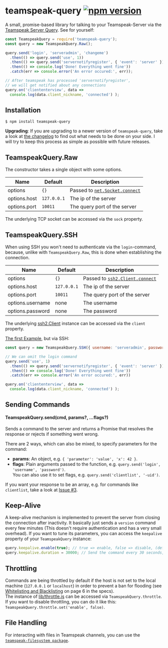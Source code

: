 # teamspeak-query [![npm version](https://badge.fury.io/js/teamspeak-query.svg)](https://badge.fury.io/js/teamspeak-query)
A small, promise-based library for talking to your Teamspeak-Server via the [Teamspeak Server Query](http://media.teamspeak.com/ts3_literature/TeamSpeak%203%20Server%20Query%20Manual.pdf). See for yourself:
<a name="usage-example"></a>
```javascript
const TeamspeakQuery = require('teamspeak-query');
const query = new TeamspeakQuery.Raw();

query.send('login', 'serveradmin', 'changeme')
  .then(() => query.send('use', 1))
  .then(() => query.send('servernotifyregister', { 'event': 'server' }))
  .then(() => console.log('Done! Everything went fine'))
  .catch(err => console.error('An error occured:', err));

// After teamspeak has processed 'servernotifyregister',
// we will get notified about any connections
query.on('cliententerview', data =>
  console.log(data.client_nickname, 'connected') );
```

## Installation
```shell
$ npm install teamspeak-query
```
**Upgrading**: If you are upgrading to a newer version of `teamspeak-query`, take a look at [the changelog](https://github.com/schroffl/teamspeak-query/releases) to find out what needs to be done on your side. I will try to keep this process as simple as possible with future releases.

## TeamspeakQuery.Raw
The constructor takes a single object with some options.

| Name         | Default     | Description                         |
| ------------ | ----------- | ----------------------------------- |
| options      | `{}`        | Passed to [`net.Socket.connect`](https://nodejs.org/api/net.html#net_socket_connect_options_connectlistener) |
| options.host | `127.0.0.1` | The ip of the server                |
| options.port | `10011`     | The query port of the server        |

The underlying TCP socket can be accessed via the `sock` property.

## TeamspeakQuery.SSH
When using SSH you won't need to authenticate via the `login`-command, because, unlike with `TeamspeakQuery.Raw`,
this is done when establishing the connection.

| Name         | Default     | Description                         |
| ------------ | ----------- | ----------------------------------- |
| options      | `{}`        | Passed to [`ssh2.Client.connect`](https://www.npmjs.com/package/ssh2#client-methods) |
| options.host | `127.0.0.1` | The ip of the server                |
| options.port | `10011`     | The query port of the server        |
| options.username | none    | The username                        |
| options.password | none    | The password                        |

The underlying [ssh2.Client](https://www.npmjs.com/package/ssh2#client) instance can be accessed via the `client` property.

[The first Example](#usage-example), but via SSH:

```javascript
const query = new TeamspeakQuery.SSH({ username: 'serveradmin', password: 'changeme' });

// We can omit the login command
query.send('use', 1)
  .then(() => query.send('servernotifyregister', { 'event': 'server' }))
  .then(() => console.log('Done! Everything went fine'))
  .catch(err => console.error('An error occured:', err))

query.on('cliententerview', data =>
  console.log(data.client_nickname, 'connected') );
```

## Sending Commands
#### TeamspeakQuery.send(cmd, params?, ...flags?)
Sends a command to the server and returns a Promise that resolves the response or rejects if something went wrong.

There are 2 ways, which can also be mixed, to specify parameters for the command:
* **params**: An object, e.g. `{ 'parameter': 'value', 'x': 42 }`.
* **flags**: Plain arguments passed to the function, e.g. `query.send('login', 'username', 'password')`.  
You can also use it to set flags, e.g. `query.send('clientlist', '-uid')`.

If you want your response to be an array, e.g. for commands like `clientlist`, take a look at [Issue #3](https://github.com/schroffl/teamspeak-query/issues/3#issuecomment-359252099).

## Keep-Alive
A keep-alive mechanism is implemented to prevent the server from closing the connection after inactivity. It basically just sends a `version` command every few minutes (This doesn't require authentication and has a very small overhead).
If you want to tune its parameters, you can access the `keepalive` property of your `TeamspeakQuery` instance:
```javascript
query.keepalive.enable(true); // true => enable, false => disable, (default: true)
query.keepalive.duration = 30000; // Send the command every 30 seconds, (default: 5 minutes)
```

## Throttling
Commands are being throttled by default if the host is not set to the local machine (`127.0.0.1` or `localhost`) in order to prevent a ban for flooding (see [Whitelisting and Blacklisting](http://media.teamspeak.com/ts3_literature/TeamSpeak%203%20Server%20Query%20Manual.pdf?#page=6) on page 6 in the specs).  
The instance of [lib/throttle.js](lib/throttle.js) can be accessed via `TeamspeakQuery.throttle`.  
If you want to disable throttling, you can do it like this: `TeamspeakQuery.throttle.set('enable', false)`.

## File Handling
For interacting with files in Teamspeak channels, you can use the [`teamspeak-filesystem package`](https://github.com/schroffl/teamspeak-filesystem).
